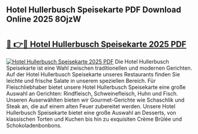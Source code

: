 ## Hotel Hullerbusch Speisekarte PDF Download Online 2025 8OjzW

# <h2><a href="http://gcau8kn.nevu.top/?p=Hotel+Hullerbusch+Speisekarte">🔗 👉🔴 Hotel Hullerbusch Speisekarte 2025 PDF</a></h2>

[![Hotel Hullerbusch Speisekarte 2025 PDF](https://i.imgur.com/dBaPXMq.png)](http://gcau8kn.nevu.top/?p=Hotel+Hullerbusch+Speisekarte)
Die Hotel Hullerbusch Speisekarte ist eine Wahl zwischen traditionellen und modernen Gerichten. Auf der Hotel Hullerbusch Speisekarte unseres Restaurants finden Sie leichte und frische Salate in unserem speziellen Bereich. Für Fleischliebhaber bietet unsere Hotel Hullerbusch Speisekarte eine große Auswahl an Gerichten: Rindfleisch, Schweinefleisch, Huhn und Fisch. Unseren Auserwählten bieten wir Gourmet-Gerichte wie Schaschlik und Steak an, die auf einem alten Feuer zubereitet werden. Unsere Hotel Hullerbusch Speisekarte bietet eine große Auswahl an Desserts, von klassischen Torten und Kuchen bis hin zu exquisiten Crème Brûlée und Schokoladenbonbons.
